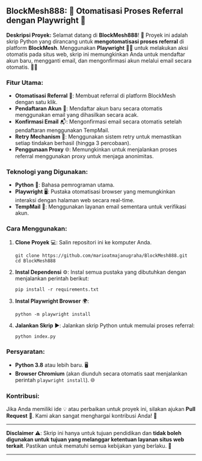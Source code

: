 ## BlockMesh888: 🚀 Otomatisasi Proses Referral dengan Playwright 🤖

**Deskripsi Proyek:**
Selamat datang di **BlockMesh888**! 🎉 Proyek ini adalah skrip Python yang dirancang untuk **mengotomatisasi proses referral** di platform **BlockMesh**. Menggunakan **Playwright** 🧑‍💻 untuk melakukan aksi otomatis pada situs web, skrip ini memungkinkan Anda untuk mendaftar akun baru, mengganti email, dan mengonfirmasi akun melalui email secara otomatis. 📧✅

### Fitur Utama:
- **Otomatisasi Referral** 🔄: Membuat referral di platform BlockMesh dengan satu klik.
- **Pendaftaran Akun** 📝: Mendaftar akun baru secara otomatis menggunakan email yang dihasilkan secara acak.
- **Konfirmasi Email** 📬: Mengonfirmasi email secara otomatis setelah pendaftaran menggunakan TempMail.
- **Retry Mechanism** 🔁: Menggunakan sistem retry untuk memastikan setiap tindakan berhasil (hingga 3 percobaan).
- **Penggunaan Proxy** 🌐: Memungkinkan untuk menjalankan proses referral menggunakan proxy untuk menjaga anonimitas.

### Teknologi yang Digunakan:
- **Python** 🐍: Bahasa pemrograman utama.
- **Playwright** 🖥️: Pustaka otomatisasi browser yang memungkinkan interaksi dengan halaman web secara real-time.
- **TempMail** 📧: Menggunakan layanan email sementara untuk verifikasi akun.

### Cara Menggunakan:
1. **Clone Proyek** 💻: Salin repositori ini ke komputer Anda.
    ```
    git clone https://github.com/marioatmajanugraha/BlockMesh888.git
    cd BlockMesh888
    ```
2. **Instal Dependensi** ⚙️: Instal semua pustaka yang dibutuhkan dengan menjalankan perintah berikut:
    ```
    pip install -r requirements.txt
    ```
3. **Instal Playwright Browser** 🌍:
    ```
    python -m playwright install
    ```
4. **Jalankan Skrip** ▶️: Jalankan skrip Python untuk memulai proses referral:
    ```
    python index.py
    ```

### Persyaratan:
- **Python 3.8** atau lebih baru. 🖥️
- **Browser Chromium** (akan diunduh secara otomatis saat menjalankan perintah `playwright install`). 🌐

### Kontribusi:
Jika Anda memiliki ide 💡 atau perbaikan untuk proyek ini, silakan ajukan **Pull Request** 🤝. Kami akan sangat menghargai kontribusi Anda! 🌟

---

**Disclaimer** ⚠️: Skrip ini hanya untuk tujuan pendidikan dan **tidak boleh digunakan untuk tujuan yang melanggar ketentuan layanan situs web terkait**. Pastikan untuk mematuhi semua kebijakan yang berlaku. 📜

---
